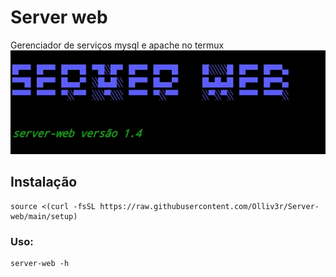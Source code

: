# Server web
Gerenciador de serviços mysql e apache no termux
![Main](https://github.com/Olliv3r/Server-web/blob/main/media/main.jpg)
## Instalação
```
source <(curl -fsSL https://raw.githubusercontent.com/Olliv3r/Server-web/main/setup)
```

### Uso:
```
server-web -h
```

